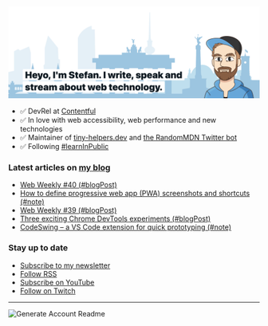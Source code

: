 <img alt="Heyo, I'm Stefan. I write and speak about web technology." src="https://raw.githubusercontent.com/stefanjudis/stefanjudis/main/screenshot.png">

- ✅ DevRel at [Contentful](https://www.contentful.com)
- ✅ In love with web accessibility, web performance and new technologies
- ✅ Maintainer of [tiny-helpers.dev](https://tiny-helpers.dev) and [the RandomMDN Twitter bot](https://twitter.com/randomMDN)
- ✅ Following [#learnInPublic](https://www.stefanjudis.com/today-i-learned/)
### Latest articles on [my blog](https://www.stefanjudis.com)

<!-- BLOG-POST-LIST:START -->
- [Web Weekly #40 (#blogPost)](https://www.stefanjudis.com/blog/web-weekly-40/)
- [How to define progressive web app (PWA) screenshots and shortcuts (#note)](https://www.stefanjudis.com/notes/how-to-define-progressive-web-app-pwa-screenshots-and-shortcuts/)
- [Web Weekly #39 (#blogPost)](https://www.stefanjudis.com/blog/web-weekly-39/)
- [Three exciting Chrome DevTools experiments (#blogPost)](https://www.stefanjudis.com/blog/three-exciting-chrome-devtools-experiments/)
- [CodeSwing – a VS Code extension for quick prototyping (#note)](https://www.stefanjudis.com/notes/codeswing-a-vs-code-extension-for-quick-prototyping/)
<!-- BLOG-POST-LIST:END -->

### Stay up to date

- [Subscribe to my newsletter](https://www.stefanjudis.com/newsletter/)
- [Follow RSS](https://www.stefanjudis.com/feeds/)
- [Subscribe on YouTube](https://youtube.com/c/stefanjudis)
- [Follow on Twitch](https://www.twitch.tv/stefanjudis)

---

![Generate Account Readme](https://github.com/stefanjudis/stefanjudis/workflows/Generate%20Account%20Readme/badge.svg)
